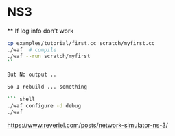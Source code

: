 # NS3

** If log info don't work 
```bash
cp examples/tutorial/first.cc scratch/myfirst.cc
./waf  # compile
./waf --run scratch/myfirst
``

But No output ..

So I rebuild ... something

``` shell
./waf configure -d debug
./waf
```
https://www.reveriel.com/posts/network-simulator-ns-3/
